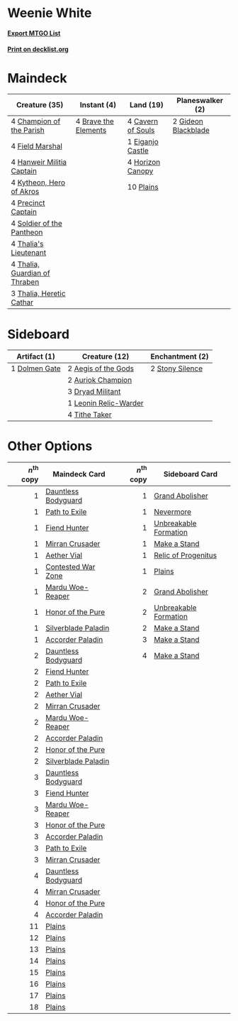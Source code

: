 # Weenie White

#### [Export MTGO List](../collection/Weenie%20White/Weenie%20White.txt)
#### [Print on decklist.org](http://decklist.org/?deckmain=4%09Brave%20the%20Elements%0A4%09Cavern%20of%20Souls%0A4%09Champion%20of%20the%20Parish%0A1%09Eiganjo%20Castle%0A4%09Field%20Marshal%0A2%09Gideon%20Blackblade%0A4%09Hanweir%20Militia%20Captain%0A4%09Horizon%20Canopy%0A4%09Kytheon,%20Hero%20of%20Akros%0A10%09Plains%0A4%09Precinct%20Captain%0A4%09Soldier%20of%20the%20Pantheon%0A4%09Thalia's%20Lieutenant%0A4%09Thalia,%20Guardian%20of%20Thraben%0A3%09Thalia,%20Heretic%20Cathar&deckside=2%09Aegis%20of%20the%20Gods%0A2%09Auriok%20Champion%0A1%09Dolmen%20Gate%0A3%09Dryad%20Militant%0A1%09Leonin%20Relic-Warder%0A2%09Stony%20Silence%0A4%09Tithe%20Taker)
# Maindeck

|                                             Creature (35)                                              |                                          Instant (4)                                          |                                         Land (19)                                          |                                       Planeswalker (2)                                       |
|--------------------------------------------------------------------------------------------------------|-----------------------------------------------------------------------------------------------|--------------------------------------------------------------------------------------------|----------------------------------------------------------------------------------------------|
|4 [Champion of the Parish](http://gatherer.wizards.com/Pages/Card/Details.aspx?multiverseid=409580)     |4 [Brave the Elements](http://gatherer.wizards.com/Pages/Card/Details.aspx?multiverseid=389450)|4 [Cavern of Souls](http://gatherer.wizards.com/Pages/Card/Details.aspx?multiverseid=278058)|2 [Gideon Blackblade](http://gatherer.wizards.com/Pages/Card/Details.aspx?multiverseid=463943)|
|4 [Field Marshal](http://gatherer.wizards.com/Pages/Card/Details.aspx?multiverseid=135258)              |                                                                                               |1 [Eiganjo Castle](http://gatherer.wizards.com/Pages/Card/Details.aspx?multiverseid=79205)  |                                                                                              |
|4 [Hanweir Militia Captain](http://gatherer.wizards.com/Pages/Card/Details.aspx?multiverseid=409759)    |                                                                                               |4 [Horizon Canopy](http://gatherer.wizards.com/Pages/Card/Details.aspx?multiverseid=409571) |                                                                                              |
|4 [Kytheon, Hero of Akros](http://gatherer.wizards.com/Pages/Card/Details.aspx?multiverseid=398428)     |                                                                                               |10 [Plains](http://gatherer.wizards.com/Pages/Card/Details.aspx?multiverseid=439856)        |                                                                                              |
|4 [Precinct Captain](http://gatherer.wizards.com/Pages/Card/Details.aspx?multiverseid=394401)           |                                                                                               |                                                                                            |                                                                                              |
|4 [Soldier of the Pantheon](http://gatherer.wizards.com/Pages/Card/Details.aspx?multiverseid=373529)    |                                                                                               |                                                                                            |                                                                                              |
|4 [Thalia's Lieutenant](http://gatherer.wizards.com/Pages/Card/Details.aspx?multiverseid=409783)        |                                                                                               |                                                                                            |                                                                                              |
|4 [Thalia, Guardian of Thraben](http://gatherer.wizards.com/Pages/Card/Details.aspx?multiverseid=442025)|                                                                                               |                                                                                            |                                                                                              |
|3 [Thalia, Heretic Cathar](http://gatherer.wizards.com/Pages/Card/Details.aspx?multiverseid=414338)     |                                                                                               |                                                                                            |                                                                                              |


# Sideboard

|                                      Artifact (1)                                      |                                         Creature (12)                                          |                                     Enchantment (2)                                      |
|----------------------------------------------------------------------------------------|------------------------------------------------------------------------------------------------|------------------------------------------------------------------------------------------|
|1 [Dolmen Gate](http://gatherer.wizards.com/Pages/Card/Details.aspx?multiverseid=140206)|2 [Aegis of the Gods](http://gatherer.wizards.com/Pages/Card/Details.aspx?multiverseid=380364)  |2 [Stony Silence](http://gatherer.wizards.com/Pages/Card/Details.aspx?multiverseid=247425)|
|                                                                                        |2 [Auriok Champion](http://gatherer.wizards.com/Pages/Card/Details.aspx?multiverseid=72921)     |                                                                                          |
|                                                                                        |3 [Dryad Militant](http://gatherer.wizards.com/Pages/Card/Details.aspx?multiverseid=456369)     |                                                                                          |
|                                                                                        |1 [Leonin Relic-Warder](http://gatherer.wizards.com/Pages/Card/Details.aspx?multiverseid=432997)|                                                                                          |
|                                                                                        |4 [Tithe Taker](http://gatherer.wizards.com/Pages/Card/Details.aspx?multiverseid=457171)        |                                                                                          |


# Other Options

|*n*<sup>th</sup> copy|                                        Maindeck Card                                         |*n*<sup>th</sup> copy|                                         Sideboard Card                                         |
|--------------------:|----------------------------------------------------------------------------------------------|--------------------:|------------------------------------------------------------------------------------------------|
|                    1|[Dauntless Bodyguard](http://gatherer.wizards.com/Pages/Card/Details.aspx?multiverseid=442902)|                    1|[Grand Abolisher](http://gatherer.wizards.com/Pages/Card/Details.aspx?multiverseid=389538)      |
|                    1|[Path to Exile](http://gatherer.wizards.com/Pages/Card/Details.aspx?multiverseid=220511)      |                    1|[Nevermore](http://gatherer.wizards.com/Pages/Card/Details.aspx?multiverseid=226878)            |
|                    1|[Fiend Hunter](http://gatherer.wizards.com/Pages/Card/Details.aspx?multiverseid=442003)       |                    1|[Unbreakable Formation](http://gatherer.wizards.com/Pages/Card/Details.aspx?multiverseid=457173)|
|                    1|[Mirran Crusader](http://gatherer.wizards.com/Pages/Card/Details.aspx?multiverseid=213802)    |                    1|[Make a Stand](http://gatherer.wizards.com/Pages/Card/Details.aspx?multiverseid=447162)         |
|                    1|[Aether Vial](http://gatherer.wizards.com/Pages/Card/Details.aspx?multiverseid=48146)         |                    1|[Relic of Progenitus](http://gatherer.wizards.com/Pages/Card/Details.aspx?multiverseid=174824)  |
|                    1|[Contested War Zone](http://gatherer.wizards.com/Pages/Card/Details.aspx?multiverseid=213775) |                    1|[Plains](http://gatherer.wizards.com/Pages/Card/Details.aspx?multiverseid=439856)               |
|                    1|[Mardu Woe-Reaper](http://gatherer.wizards.com/Pages/Card/Details.aspx?multiverseid=391877)   |                    2|[Grand Abolisher](http://gatherer.wizards.com/Pages/Card/Details.aspx?multiverseid=389538)      |
|                    1|[Honor of the Pure](http://gatherer.wizards.com/Pages/Card/Details.aspx?multiverseid=191058)  |                    2|[Unbreakable Formation](http://gatherer.wizards.com/Pages/Card/Details.aspx?multiverseid=457173)|
|                    1|[Silverblade Paladin](http://gatherer.wizards.com/Pages/Card/Details.aspx?multiverseid=240155)|                    2|[Make a Stand](http://gatherer.wizards.com/Pages/Card/Details.aspx?multiverseid=447162)         |
|                    1|[Accorder Paladin](http://gatherer.wizards.com/Pages/Card/Details.aspx?multiverseid=213818)   |                    3|[Make a Stand](http://gatherer.wizards.com/Pages/Card/Details.aspx?multiverseid=447162)         |
|                    2|[Dauntless Bodyguard](http://gatherer.wizards.com/Pages/Card/Details.aspx?multiverseid=442902)|                    4|[Make a Stand](http://gatherer.wizards.com/Pages/Card/Details.aspx?multiverseid=447162)         |
|                    2|[Fiend Hunter](http://gatherer.wizards.com/Pages/Card/Details.aspx?multiverseid=442003)       |                     |                                                                                                |
|                    2|[Path to Exile](http://gatherer.wizards.com/Pages/Card/Details.aspx?multiverseid=220511)      |                     |                                                                                                |
|                    2|[Aether Vial](http://gatherer.wizards.com/Pages/Card/Details.aspx?multiverseid=48146)         |                     |                                                                                                |
|                    2|[Mirran Crusader](http://gatherer.wizards.com/Pages/Card/Details.aspx?multiverseid=213802)    |                     |                                                                                                |
|                    2|[Mardu Woe-Reaper](http://gatherer.wizards.com/Pages/Card/Details.aspx?multiverseid=391877)   |                     |                                                                                                |
|                    2|[Accorder Paladin](http://gatherer.wizards.com/Pages/Card/Details.aspx?multiverseid=213818)   |                     |                                                                                                |
|                    2|[Honor of the Pure](http://gatherer.wizards.com/Pages/Card/Details.aspx?multiverseid=191058)  |                     |                                                                                                |
|                    2|[Silverblade Paladin](http://gatherer.wizards.com/Pages/Card/Details.aspx?multiverseid=240155)|                     |                                                                                                |
|                    3|[Dauntless Bodyguard](http://gatherer.wizards.com/Pages/Card/Details.aspx?multiverseid=442902)|                     |                                                                                                |
|                    3|[Fiend Hunter](http://gatherer.wizards.com/Pages/Card/Details.aspx?multiverseid=442003)       |                     |                                                                                                |
|                    3|[Mardu Woe-Reaper](http://gatherer.wizards.com/Pages/Card/Details.aspx?multiverseid=391877)   |                     |                                                                                                |
|                    3|[Honor of the Pure](http://gatherer.wizards.com/Pages/Card/Details.aspx?multiverseid=191058)  |                     |                                                                                                |
|                    3|[Accorder Paladin](http://gatherer.wizards.com/Pages/Card/Details.aspx?multiverseid=213818)   |                     |                                                                                                |
|                    3|[Path to Exile](http://gatherer.wizards.com/Pages/Card/Details.aspx?multiverseid=220511)      |                     |                                                                                                |
|                    3|[Mirran Crusader](http://gatherer.wizards.com/Pages/Card/Details.aspx?multiverseid=213802)    |                     |                                                                                                |
|                    4|[Dauntless Bodyguard](http://gatherer.wizards.com/Pages/Card/Details.aspx?multiverseid=442902)|                     |                                                                                                |
|                    4|[Mirran Crusader](http://gatherer.wizards.com/Pages/Card/Details.aspx?multiverseid=213802)    |                     |                                                                                                |
|                    4|[Honor of the Pure](http://gatherer.wizards.com/Pages/Card/Details.aspx?multiverseid=191058)  |                     |                                                                                                |
|                    4|[Accorder Paladin](http://gatherer.wizards.com/Pages/Card/Details.aspx?multiverseid=213818)   |                     |                                                                                                |
|                   11|[Plains](http://gatherer.wizards.com/Pages/Card/Details.aspx?multiverseid=439856)             |                     |                                                                                                |
|                   12|[Plains](http://gatherer.wizards.com/Pages/Card/Details.aspx?multiverseid=439856)             |                     |                                                                                                |
|                   13|[Plains](http://gatherer.wizards.com/Pages/Card/Details.aspx?multiverseid=439856)             |                     |                                                                                                |
|                   14|[Plains](http://gatherer.wizards.com/Pages/Card/Details.aspx?multiverseid=439856)             |                     |                                                                                                |
|                   15|[Plains](http://gatherer.wizards.com/Pages/Card/Details.aspx?multiverseid=439856)             |                     |                                                                                                |
|                   16|[Plains](http://gatherer.wizards.com/Pages/Card/Details.aspx?multiverseid=439856)             |                     |                                                                                                |
|                   17|[Plains](http://gatherer.wizards.com/Pages/Card/Details.aspx?multiverseid=439856)             |                     |                                                                                                |
|                   18|[Plains](http://gatherer.wizards.com/Pages/Card/Details.aspx?multiverseid=439856)             |                     |                                                                                                |


